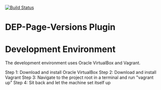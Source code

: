 [![Build Status](https://travis-ci.org/davideugenepratt/dep-page-versions.svg?branch=master)](https://travis-ci.org/davideugenepratt/dep-page-versions)

# DEP-Page-Versions Plugin

# Development Environment

The development environment uses Oracle VirtualBox and Vagrant.

Step 1: Download and install Oracle VirtualBox
Step 2: Download and install Vagrant
Step 3: Navigate to the project root in a terminal and run "vagrant up"
Step 4: Sit back and let the machine set itself up

